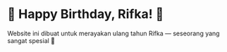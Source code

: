 # 🎂 Happy Birthday, Rifka! 🎉

Website ini dibuat untuk merayakan ulang tahun Rifka — seseorang yang sangat spesial 💖
